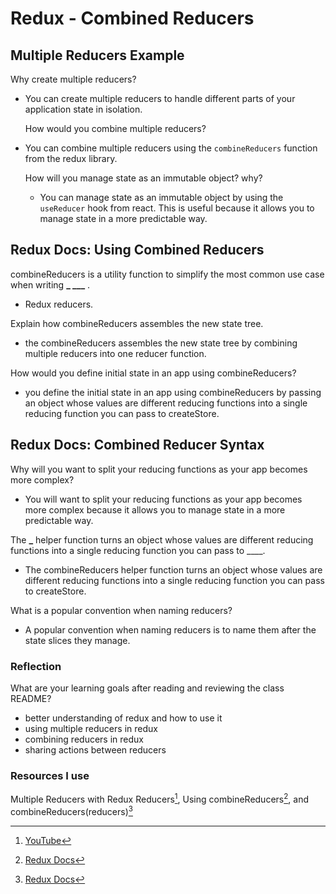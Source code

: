 # Redux - Combined Reducers

## Multiple Reducers Example

Why create multiple reducers?

- You can create multiple reducers to handle different parts of your application state in isolation.

  How would you combine multiple reducers?

- You can combine multiple reducers using the `combineReducers` function from the redux library.

  How will you manage state as an immutable object? why?

  - You can manage state as an immutable object by using the `useReducer` hook from react. This is useful because it allows you to manage state in a more predictable way.

## Redux Docs: Using Combined Reducers

combineReducers is a utility function to simplify the most common use case when writing **\_ \_\_\_** .

- Redux reducers.

Explain how combineReducers assembles the new state tree.

- the combineReducers assembles the new state tree by combining multiple reducers into one reducer function.

How would you define initial state in an app using combineReducers?

- you define the initial state in an app using combineReducers by passing an object whose values are different reducing functions into a single reducing function you can pass to createStore.

## Redux Docs: Combined Reducer Syntax

Why will you want to split your reducing functions as your app becomes more complex?

- You will want to split your reducing functions as your app becomes more complex because it allows you to manage state in a more predictable way.

The **\_** helper function turns an object whose values are different reducing functions into a single reducing function you can pass to \_\_\_\_.

- The combineReducers helper function turns an object whose values are different reducing functions into a single reducing function you can pass to createStore.

What is a popular convention when naming reducers?

- A popular convention when naming reducers is to name them after the state slices they manage.

### Reflection

What are your learning goals after reading and reviewing the class README?

- better understanding of redux and how to use it
- using multiple reducers in redux
- combining reducers in redux
- sharing actions between reducers

### Resources I use

Multiple Reducers with Redux Reducers[^1], Using combineReducers[^2], and combineReducers(reducers)[^3]

[^1]: [YouTube](https://www.youtube.com/watch?v=gBER4Or86hE)
[^2]: [Redux Docs](https://redux.js.org/usage/structuring-reducers/using-combinereducers/)
[^3]: [Redux Docs](https://redux.js.org/api/combinereducers/)

